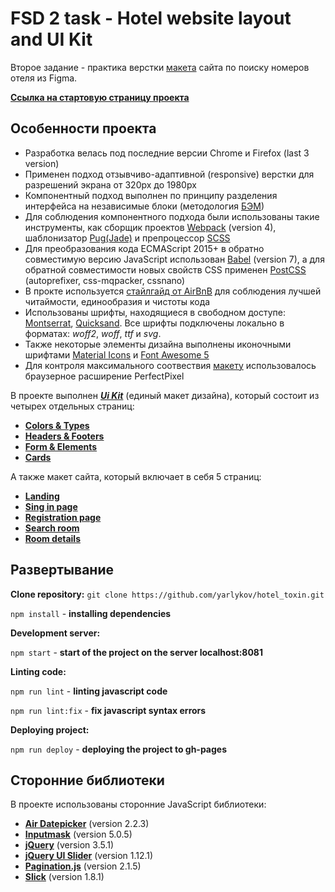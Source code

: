 # FSD 2 task - Hotel website layout and UI Kit
 Второе задание - практика верстки [макета](https://www.figma.com/file/MumYcKVk9RkKZEG6dR5E3A/FSD-frontend-education-program.-The-2nd-task?node-id=0%3A1) сайта по поиску номеров отеля из Figma.

 [**Ссылка на стартовую страницу проекта**](https://yarlykov.github.io/hotel_toxin/start-page.html)

 ##  Особенности проекта
  - Разработка велась под последние версии Chrome и Firefox (last 3 version)
  - Применен подход отзывчиво-адаптивной (responsive) верстки для разрешений экрана от 320px до 1980px
  - Компонентный подход выполнен по принципу разделения интерфейса на независимые блоки (методология [БЭМ](https://ru.bem.info/methodology/quick-start/))
  - Для соблюдения компонентного подхода были использованы такие инструменты, как сборщик проектов [Webpack](https://webpack.js.org) (version 4), шаблонизатор [Pug(Jade)](https://gist.github.com/neretin-trike/53aff5afb76153f050c958b82abd9228) и препроцессор [SCSS](https://sass-scss.ru)
  - Для преобразования кода ECMAScript 2015+ в обратно совместимую версию JavaScript использован [Babel](https://babeljs.io) (version 7), а для обратной совместимости новых свойств CSS применен [PostCSS](https://postcss.org) (autoprefixer, css-mqpacker, cssnano)
  - В прокте используется [стайлгайд от AirBnB](https://github.com/airbnb/javascript) для соблюдения лучшей читаймости, единообразия и чистоты кода
  - Использованы шрифты, находящиеся в свободном доступе: [Montserrat](https://fonts.google.com/specimen/Montserrat), [Quicksand](https://fonts.google.com/specimen/Quicksand). Все шрифты подключены локально в форматах: *woff2*, *woff*, *ttf* и *svg*.
  - Также некоторые элементы дизайна выполнены иконочными шрифтами [Material Icons](https://google.github.io/material-design-icons/) и [Font Awesome 5](https://fontawesome.com)
  - Для контроля максимального соотвествия [макету](https://www.figma.com/file/MumYcKVk9RkKZEG6dR5E3A/FSD-frontend-education-program.-The-2nd-task?node-id=0%3A1) использовалось браузерное расширение PerfectPixel
 
  В проекте выполнен [***Ui Kit***](https://yarlykov.github.io/hotel_toxin/start-page.html) (единый макет дизайна), который состоит из четырех отдельных страниц:
 
 - [**Colors & Types**](https://yarlykov.github.io/hotel_toxin/ui-kit-colors-type.html)
 - [**Headers & Footers**](https://yarlykov.github.io/hotel_toxin/ui-kit-headers-footers.html)
 - [**Form & Elements**](https://yarlykov.github.io/hotel_toxin/ui-kit-form-elements.html)
 - [**Cards**](https://yarlykov.github.io/hotel_toxin/ui-kit-cards.html)

А также макет сайта, который включает в себя 5 страниц:

- [**Landing**](https://yarlykov.github.io/hotel_toxin/landing-page.html)
- [**Sing in page**](https://yarlykov.github.io/hotel_toxin/sing-in-page.html)
- [**Registration page**](https://yarlykov.github.io/hotel_toxin/registration-page.html)
- [**Search room**](https://yarlykov.github.io/hotel_toxin/search-room-page.html)
- [**Room details**](https://yarlykov.github.io/hotel_toxin/room-details-page.html)
 
 ## Развертывание
 
**Clone repository:**
 `git clone https://github.com/yarlykov/hotel_toxin.git`
 
 `npm install` - **installing dependencies**

**Development server:**

 `npm start` - **start of the project on the server localhost:8081**

**Linting code:**

 `npm run lint` - **linting javascript code**

 `npm run lint:fix` - **fix javascript syntax errors**

**Deploying project:**

 `npm run deploy` - **deploying the project to gh-pages**

 ##  Сторонние библиотеки

 В проекте использованы сторонние JavaScript библиотеки:

- [**Air Datepicker**](http://t1m0n.name/air-datepicker/docs/index-ru.html) (version 2.2.3)
- [**Inputmask**](https://github.com/RobinHerbots/Inputmask) (version 5.0.5)
- [**jQuery**](https://jquery.com) (version 3.5.1)
- [**jQuery UI Slider**](https://jqueryui.com/slider/#range) (version 1.12.1)
- [**Pagination.js**](https://pagination.js.org) (version 2.1.5)
- [**Slick**](https://github.com/kenwheeler/slick#readme) (version 1.8.1)